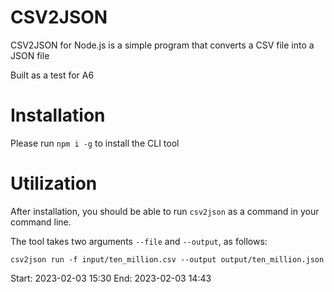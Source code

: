# CSV2JSON

CSV2JSON for Node.js is a simple program that converts a CSV file into a JSON file

Built as a test for A6

# Installation

Please run `npm i -g` to install the CLI tool

# Utilization

After installation, you should be able to run `csv2json` as a command in your command line. 

The tool takes two arguments `--file` and `--output`, as follows:

    csv2json run -f input/ten_million.csv --output output/ten_million.json


Start: 2023-02-03 15:30
End: 2023-02-03 14:43 
